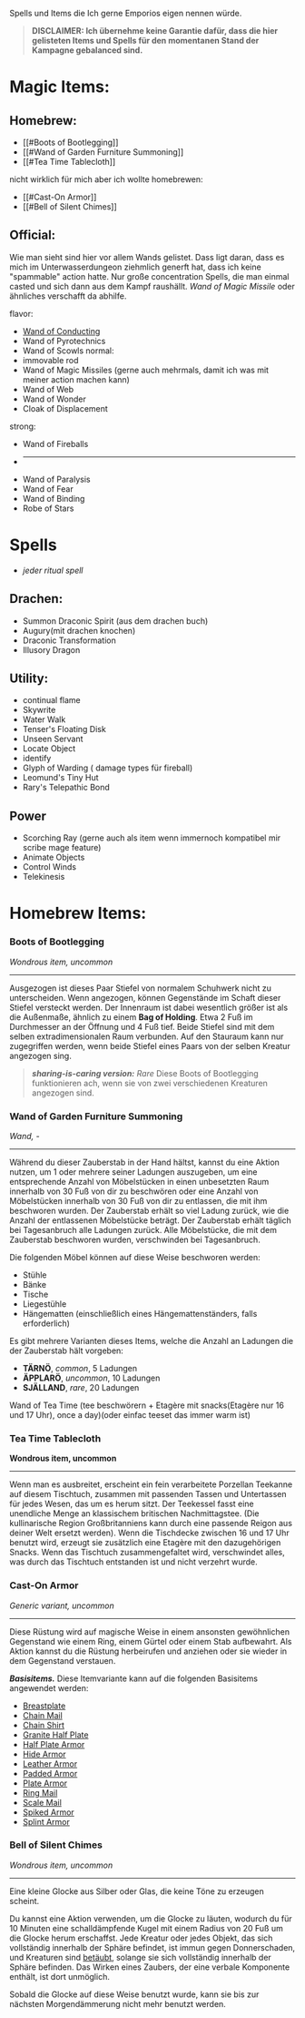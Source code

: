 Spells und Items die Ich gerne Emporios eigen nennen würde. 

>**DISCLAIMER: Ich übernehme keine Garantie dafür, dass die hier gelisteten Items und Spells für den momentanen Stand der Kampagne gebalanced sind.**

# Magic Items:
## Homebrew:

- [[#Boots of Bootlegging]]
- [[#Wand of Garden Furniture Summoning]]
- [[#Tea Time Tablecloth]]

nicht wirklich für mich aber ich wollte homebrewen:
- [[#Cast-On Armor]]
- [[#Bell of Silent Chimes]]


## Official:
Wie man sieht sind hier vor allem Wands gelistet. Dass ligt daran, dass es mich im Unterwasserdungeon ziehmlich generft hat, dass ich keine "spammable" action hatte. Nur große concentration Spells, die man einmal casted und sich dann aus dem Kampf raushällt. 
*Wand of Magic Missile* oder ähnliches verschafft da abhilfe.

flavor:
- [Wand of Conducting](https://5e.tools/items.html#wand%20of%20conducting_xge)
- Wand of Pyrotechnics
- Wand of Scowls
normal:
- immovable rod
- Wand of Magic Missiles (gerne auch mehrmals, damit ich was mit meiner action machen kann)
- Wand of Web
- Wand of Wonder
- Cloak of Displacement

strong:
- Wand of Fireballs
-  ___
- Wand of Paralysis
- Wand of Fear
- Wand of Binding
- Robe of Stars

# Spells

- *jeder ritual spell*

## Drachen:
- Summon Draconic Spirit (aus dem drachen buch)
- Augury(mit drachen knochen)
- Draconic Transformation
- Illusory Dragon

## Utility:
- continual flame
- Skywrite
- Water Walk
- Tenser's Floating Disk 
- Unseen Servant 
- Locate Object
- identify
- Glyph of Warding ( damage types für fireball)
- Leomund's Tiny Hut
- Rary's Telepathic Bond

## Power
- Scorching Ray (gerne auch als item wenn immernoch kompatibel mir scribe mage feature)
- Animate Objects
- Control Winds
- Telekinesis

# Homebrew Items:

### Boots of Bootlegging
*Wondrous item, uncommon*
___
Ausgezogen ist dieses Paar Stiefel von normalem Schuhwerk nicht zu unterscheiden.
Wenn angezogen, können Gegenstände im Schaft dieser Stiefel versteckt werden. Der Innenraum ist dabei wesentlich größer ist als die Außenmaße, ähnlich zu einem **Bag of Holding**. Etwa 2 Fuß im Durchmesser an der Öffnung und 4 Fuß tief.
Beide Stiefel sind mit dem selben extradimensionalen Raum verbunden.
Auf den Stauraum kann nur zugegriffen werden, wenn beide Stiefel eines Paars von der selben Kreatur angezogen sing.

> ***sharing-is-caring version:***
> *Rare*
> Diese Boots of Bootlegging funktionieren ach, wenn sie von zwei verschiedenen Kreaturen angezogen sind.


### Wand of Garden Furniture Summoning
*Wand, -*
___
Während du dieser Zauberstab in der Hand hältst, kannst du eine Aktion nutzen, um 1 oder mehrere seiner Ladungen auszugeben, um eine entsprechende Anzahl von Möbelstücken in einen unbesetzten Raum innerhalb von 30 Fuß von dir zu beschwören oder eine Anzahl von Möbelstücken innerhalb von 30 Fuß von dir zu entlassen, die mit ihm beschworen wurden. Der Zauberstab erhält so viel Ladung zurück, wie die Anzahl der entlassenen Möbelstücke beträgt.
Der Zauberstab erhält täglich bei Tagesanbruch alle Ladungen zurück. Alle Möbelstücke, die mit dem Zauberstab beschworen wurden, verschwinden bei Tagesanbruch.

Die folgenden Möbel können auf diese Weise beschworen werden:
- Stühle
- Bänke
- Tische
- Liegestühle
- Hängematten (einschließlich eines Hängemattenständers, falls erforderlich)

Es gibt mehrere Varianten dieses Items, welche die Anzahl an Ladungen die der Zauberstab hält vorgeben:
- **TÄRNÖ**, *common*, 5 Ladungen
- **ÄPPLARÖ**, *uncommon*, 10 Ladungen
- **SJÄLLAND**, *rare*, 20 Ladungen

Wand of Tea Time (tee beschwörern + Etagère mit snacks(Etagère nur 16 und 17 Uhr), once a day)(oder einfac teeset das immer warm ist)


### Tea Time Tablecloth
**Wondrous item, uncommon**
___
Wenn man es ausbreitet, erscheint ein fein verarbeitete Porzellan Teekanne auf diesem Tischtuch, zusammen mit passenden Tassen und Untertassen für jedes Wesen, das um es herum sitzt. Der Teekessel fasst eine unendliche Menge an klassischem britischen Nachmittagstee.
(Die kullinarische Region Großbritanniens kann durch eine passende Reigon aus deiner Welt ersetzt werden).
Wenn die Tischdecke zwischen 16 und 17 Uhr benutzt wird, erzeugt sie zusätzlich eine Etagère mit den dazugehörigen Snacks.
Wenn das Tischtuch zusammengefaltet wird, verschwindet alles, was durch das Tischtuch entstanden ist und nicht verzehrt wurde.


### Cast-On Armor
*Generic variant, uncommon*
___
Diese Rüstung wird auf magische Weise in einem ansonsten gewöhnlichen Gegenstand wie einem Ring, einem Gürtel oder einem Stab aufbewahrt. Als Aktion kannst du die Rüstung herbeirufen und anziehen oder sie wieder in dem Gegenstand verstauen.

***Basisitems.*** Diese Itemvariante kann auf die folgenden Basisitems angewendet werden:
-   [Breastplate](https://5e.tools/items.html#breastplate_phb) 
-   [Chain Mail](https://5e.tools/items.html#chain%20mail_phb) 
-   [Chain Shirt](https://5e.tools/items.html#chain%20shirt_phb) 
-   [Granite Half Plate](https://5e.tools/items.html#granite%20half%20plate_tdcsr) 
-   [Half Plate Armor](https://5e.tools/items.html#half%20plate%20armor_phb) 
-   [Hide Armor](https://5e.tools/items.html#hide%20armor_phb) 
-   [Leather Armor](https://5e.tools/items.html#leather%20armor_phb) 
-   [Padded Armor](https://5e.tools/items.html#padded%20armor_phb) 
-   [Plate Armor](https://5e.tools/items.html#plate%20armor_phb) 
-   [Ring Mail](https://5e.tools/items.html#ring%20mail_phb) 
-   [Scale Mail](https://5e.tools/items.html#scale%20mail_phb) 
-   [Spiked Armor](https://5e.tools/items.html#spiked%20armor_scag) 
-   [Splint Armor](https://5e.tools/items.html#splint%20armor_phb) 


### Bell of Silent Chimes
*Wondrous item, uncommon*
___
Eine kleine Glocke aus Silber oder Glas, die keine Töne zu erzeugen scheint.

Du kannst eine Aktion verwenden, um die Glocke zu läuten, wodurch du für 10 Minuten eine schalldämpfende Kugel mit einem Radius von 20 Fuß um die Glocke herum erschaffst. Jede Kreatur oder jedes Objekt, das sich vollständig innerhalb der Sphäre befindet, ist immun gegen Donnerschaden, und Kreaturen sind [betäubt](https://5e.tools/conditionsdiseases.html#deafened_phb), solange sie sich vollständig innerhalb der Sphäre befinden. Das Wirken eines Zaubers, der eine verbale Komponente enthält, ist dort unmöglich.

Sobald die Glocke auf diese Weise benutzt wurde, kann sie bis zur nächsten Morgendämmerung nicht mehr benutzt werden.